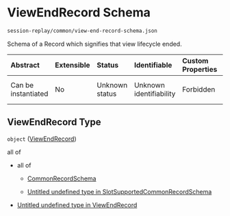 # ViewEndRecord Schema

```txt
session-replay/common/view-end-record-schema.json
```

Schema of a Record which signifies that view lifecycle ended.

| Abstract            | Extensible | Status         | Identifiable            | Custom Properties | Additional Properties | Access Restrictions | Defined In                                                                                                     |
| :------------------ | :--------- | :------------- | :---------------------- | :---------------- | :-------------------- | :------------------ | :------------------------------------------------------------------------------------------------------------- |
| Can be instantiated | No         | Unknown status | Unknown identifiability | Forbidden         | Allowed               | none                | [view-end-record-schema.json](../out/session-replay/common/view-end-record-schema.json "open original schema") |

## ViewEndRecord Type

`object` ([ViewEndRecord](view-end-record-schema.md))

all of

* all of

  * [CommonRecordSchema](_common-record-schema.md "check type definition")

  * [Untitled undefined type in SlotSupportedCommonRecordSchema](_slot-supported-common-record-schema-allof-1.md "check type definition")

* [Untitled undefined type in ViewEndRecord](view-end-record-schema-allof-1.md "check type definition")
